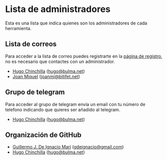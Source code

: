 Lista de administradores
========================

Esta es una lista que indica quienes son los administradores de cada herramienta.

Lista de correos
----------------
Para acceder a la lista de correo puedes registrarte en la [página de registro](http://llistes.bulma.net/mailman/listinfo/you), no es necesario que contactes con un administrador.

* [Hugo Chinchilla](https://github.com/hugochinchilla) (hugo@bulma.net)
* [Joan Miquel](https://github.com/bitifet) (joanmi@bitifet.net)

Grupo de telegram
-----------------
Para acceder al grupo de telegram envía un email con tu número de telefono indicando que quieres ser añadido al telegram.

* [Hugo Chinchilla](https://github.com/hugochinchilla) (hugo@bulma.net)

Organización de GitHub
----------------------

 * [Guillermo J. De Ignacio Marí](https://github.com/gdeignacio) (gdeignacio@gmail.com)
 * [Hugo Chinchilla](https://github.com/hugochinchilla) (hugo@bulma.net)
